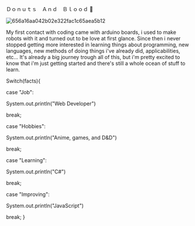 Ｄｏｎｕｔｓ　Ａｎｄ　Ｂｌｏｏｄ 🍩

![656a16aa042b02e322fac1c65aea5b12](https://user-images.githubusercontent.com/59175438/176589517-df9ceccc-9d2a-4996-a8d2-736f8edabb00.jpg)

 
My first contact with coding came with arduino boards, i used to make robots with it and turned out to be love at first glance.
Since then i never stopped getting more interested in learning things about programming, new languages, new methods of doing things i've already did, applicabilities, etc...
It's already a big journey trough all of this, but i'm pretty excited to know that i'm just getting started and there's still a whole ocean of stuff to learn.

Switch(facts){

case "Job":

System.out.println("Web Developer")

break;

case "Hobbies":

System.out.println("Anime, games, and D&D")

break;

case "Learning":

System.out.println("C#")

break;

case "Improving":

System.out.println("JavaScript")

break;
}
